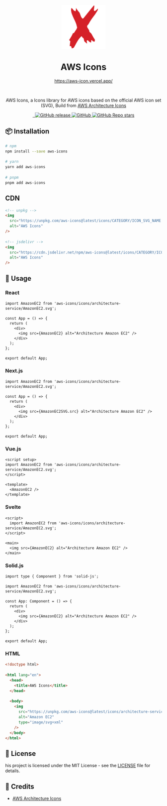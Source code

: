 <div align="center">
  <a href="https://aws-icon.vercel.app/">
    <img src="https://raw.githubusercontent.com/MKAbuMattar/aws-icons/main/src/assets/aws-icons.svg" alt="AWS Icons Logo" height="140" />
  </a>

  <h1>AWS Icons</h1>

<a href="https://aws-icon.vercel.app/">https://aws-icon.vercel.app/</a>

  <br/>

  <p>AWS Icons, a Icons library for AWS icons based on the official AWS icon set (SVG), Build from <a href="https://aws.amazon.com/architecture/icons/">AWS Architecture Icons</a></p>
</div>

<div align="center">
  <a href="https://www.npmjs.com/package/aws-icons" target="_blank">
    <img src="https://img.shields.io/badge/npm-%23CB3837.svg?style=for-the-badge&logo=npm&logoColor=white" alt=""/>
  </a>

  <a href="https://github.com/MKAbuMattar/aws-icons" target="_blank">
    <img src="https://img.shields.io/badge/github-%23181717.svg?style=for-the-badge&logo=github&logoColor=white" alt=""/>
  </a>

  <a href="https://github.com/MKAbuMattar/aws-icons/releases">
    <img alt="GitHub release" src="https://img.shields.io/github/v/release/MKAbuMattar/aws-icons?color=%23d52128&label=Latest%20release&style=for-the-badge" />
    </a>

  <a href="/LICENSE">
    <img alt="GitHub" src="https://img.shields.io/github/license/MKAbuMattar/aws-icons?color=%23d52128&style=for-the-badge">
  </a>

  <a href="https://github.com/MKAbuMattar/aws-icons/stargazers">
    <img alt="GitHub Repo stars" src="https://img.shields.io/github/stars/MKAbuMattar/aws-icons?color=%23d52128&label=github%20stars&style=for-the-badge">
  </a>
</div>

## 📦 Installation

```bash
# npm
npm install --save aws-icons

# yarn
yarn add aws-icons

# pnpm
pnpm add aws-icons
```

## CDN

```html
<!-- unpkg -->
<img
  src="https://unpkg.com/aws-icons@latest/icons/CATEGORY/ICON_SVG_NAME.svg"
  alt="AWS Icons"
/>

<!-- jsdelivr -->
<img
  src="https://cdn.jsdelivr.net/npm/aws-icons@latest/icons/CATEGORY/ICON_SVG_NAME.svg"
  alt="AWS Icons"
/>
```

## 📖 Usage

### React

```tsx
import AmazonEC2 from 'aws-icons/icons/architecture-service/AmazonEC2.svg';

const App = () => {
  return (
    <div>
      <img src={AmazonEC2} alt="Architecture Amazon EC2" />
    </div>
  );
};

export default App;
```

### Next.js

```tsx
import AmazonEC2 from 'aws-icons/icons/architecture-service/AmazonEC2.svg';

const App = () => {
  return (
    <div>
      <img src={AmazonEC2SVG.src} alt="Architecture Amazon EC2" />
    </div>
  );
};

export default App;
```

### Vue.js

```vue
<script setup>
import AmazonEC2 from 'aws-icons/icons/architecture-service/AmazonEC2.svg';
</script>

<template>
  <AmazonEC2 />
</template>
```

### Svelte

```svelte
<script>
  import AmazonEC2 from 'aws-icons/icons/architecture-service/AmazonEC2.svg';
</script>

<main>
  <img src={AmazonEC2} alt="Architecture Amazon EC2" />
</main>
```

### Solid.js

```tsx
import type { Component } from 'solid-js';

import AmazonEC2 from 'aws-icons/icons/architecture-service/AmazonEC2.svg';

const App: Component = () => {
  return (
    <div>
      <img src={AmazonEC2} alt="Architecture Amazon EC2" />
    </div>
  );
};

export default App;
```

### HTML

```html
<!doctype html>

<html lang="en">
  <head>
    <title>AWS Icons</title>
  </head>

  <body>
    <img
      src="https://unpkg.com/aws-icons@latest/icons/architecture-service/AmazonEC2.svg"
      alt="Amazon EC2"
      type="image/svg+xml"
    />
  </body>
</html>
```

## 📝 License

his project is licensed under the MIT License - see the [LICENSE](LICENSE) file for details.

## 📜 Credits

- [AWS Architecture Icons](https://aws.amazon.com/architecture/icons/)
